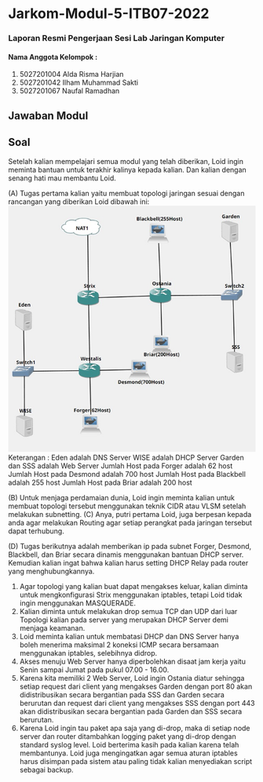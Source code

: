 # Jarkom-Modul-5-ITB07-2022
### Laporan Resmi Pengerjaan Sesi Lab Jaringan Komputer 

#### Nama Anggota Kelompok :      
1. 5027201004 Alda Risma Harjian 
2. 5027201042 Ilham Muhammad Sakti 
3. 5027201067 Naufal Ramadhan 

## Jawaban Modul 
## Soal
Setelah kalian mempelajari semua modul yang telah diberikan, Loid ingin meminta bantuan untuk terakhir kalinya kepada kalian. Dan kalian dengan senang hati mau membantu Loid.

(A)	Tugas pertama kalian yaitu membuat topologi jaringan sesuai dengan rancangan yang diberikan Loid dibawah ini:
![](image/topology.jpg)
Keterangan :	Eden adalah DNS Server
WISE adalah DHCP Server
		Garden dan SSS adalah Web Server
		Jumlah Host pada Forger adalah 62 host
		Jumlah Host pada Desmond adalah 700 host
		Jumlah Host pada Blackbell adalah 255 host
		Jumlah Host pada Briar adalah 200 host

(B)	Untuk menjaga perdamaian dunia, Loid ingin meminta kalian untuk membuat topologi tersebut menggunakan teknik CIDR atau VLSM setelah melakukan subnetting.
(C)	Anya, putri pertama Loid, juga berpesan kepada anda agar melakukan Routing agar setiap perangkat pada jaringan tersebut dapat terhubung.
 
(D)	Tugas berikutnya adalah memberikan ip pada subnet Forger, Desmond, Blackbell, dan Briar secara dinamis menggunakan bantuan DHCP server. Kemudian kalian ingat bahwa kalian harus setting DHCP Relay pada router yang menghubungkannya.
1.	Agar topologi yang kalian buat dapat mengakses keluar, kalian diminta untuk mengkonfigurasi Strix menggunakan iptables, tetapi Loid tidak ingin menggunakan MASQUERADE.
2.	Kalian diminta untuk melakukan drop semua TCP dan UDP dari luar Topologi kalian pada server yang merupakan DHCP Server demi menjaga keamanan.
3.	Loid meminta kalian untuk membatasi DHCP dan DNS Server hanya boleh menerima maksimal 2 koneksi ICMP secara bersamaan menggunakan iptables, selebihnya didrop.
4.	Akses menuju Web Server hanya diperbolehkan disaat jam kerja yaitu Senin sampai Jumat pada pukul 07.00 - 16.00.
5.	Karena kita memiliki 2 Web Server, Loid ingin Ostania diatur sehingga setiap request dari client yang mengakses Garden dengan port 80 akan didistribusikan secara bergantian pada SSS dan Garden secara berurutan dan request dari client yang mengakses SSS dengan port 443 akan didistribusikan secara bergantian pada Garden dan SSS secara berurutan.
6.	Karena Loid ingin tau paket apa saja yang di-drop, maka di setiap node server dan router ditambahkan logging paket yang di-drop dengan standard syslog level.
Loid berterima kasih pada kalian karena telah membantunya. Loid juga mengingatkan agar semua aturan iptables harus disimpan pada sistem atau paling tidak kalian menyediakan script sebagai backup.
